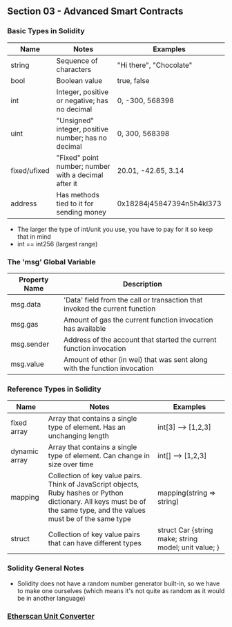 ## Section 03 - Advanced Smart Contracts

### Basic Types in Solidity
|Name|Notes|Examples|
|-|-|-|
|string|Sequence of characters|"Hi there", "Chocolate"|
|bool|Boolean value|true, false|
|int|Integer, positive or negative; has no decimal|0, -300, 568398|
|uint|"Unsigned" integer, positive number; has no decimal|0, 300, 568398|
|fixed/ufixed|"Fixed" point number; number with a decimal after it|20.01, -42.65, 3.14|
|address|Has methods tied to it for sending money|0x18284j45847394n5h4kl373|

- The larger the type of int/unit you use, you have to pay for it so keep that in mind
- int == int256 (largest range)

### The 'msg' Global Variable
|Property Name|Description|
|-|-|
|msg.data|'Data' field from the call or transaction that invoked the current function|
|msg.gas|Amount of gas the current function invocation has available|
|msg.sender|Address of the account that started the current function invocation|
|msg.value|Amount of ether (in wei) that was sent along with the function invocation|

### Reference Types in Solidity
|Name|Notes|Examples|
|-|-|-|
|fixed array|Array that contains a single type of element. Has an unchanging length|int[3] --> [1,2,3]|
|dynamic array|Array that contains a single type of element. Can change in size over time|int[] --> [1,2,3]|
|mapping|Collection of key value pairs. Think of JavaScript objects, Ruby hashes or Python dictionary. All keys must be of the same type, and the values must be of the same type|mapping(string => string)|
|struct|Collection of key value pairs that can have different types|struct Car {string make; string model; unit value; }|

### Solidity General Notes
- Solidity does not have a random number generator built-in, so we have to make one ourselves (which means it's not quite as random as it would be in another language)

### [Etherscan Unit Converter](https://etherscan.io/unitconverter)